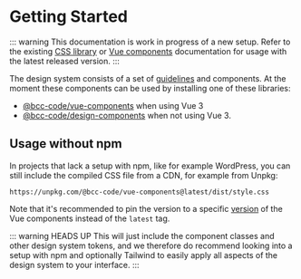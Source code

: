 # Getting Started
::: warning
This documentation is work in progress of a new setup. Refer to the existing [CSS library](../css-library/README.md) or [Vue components](../vue-components/README.md) documentation for usage with the latest released version.
:::

The design system consists of a set of [guidelines](../guidelines.md) and components. At the moment these components can be used by installing one of these libraries:

- [@bcc-code/vue-components](./vue-components.md) when using Vue 3
- [@bcc-code/design-components](./css-library.md) when not using Vue 3.

## Usage without npm
In projects that lack a setup with npm, like for example WordPress, you can still include the compiled CSS file from a CDN, for example from Unpkg:

```
https://unpkg.com/@bcc-code/vue-components@latest/dist/style.css
```

Note that it's recommended to pin the version to a specific [version](https://github.com/bcc-code/bcc-design-components/releases) of the Vue components instead of the `latest` tag.

::: warning HEADS UP
This will just include the component classes and other design system tokens, and we therefore do recommend looking into a setup with npm and optionally Tailwind to easily apply all aspects of the design system to your interface.
:::
